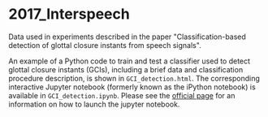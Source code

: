 # 2017_Interspeech
Data used in experiments described in the paper "Classification-based detection of glottal closure instants from speech signals".

An example of a Python code to train and test a classifier used to detect glottal closure instants (GCIs), including a brief data and classification procedure description, is shown in `GCI_detection.html`. The corresponding interactive Jupyter notebook (formerly known as the iPython notebook) is available in `GCI_detection.ipynb`. Please see the [official page](http://jupyter.org/) for an information on how to launch the jupyter notebook.